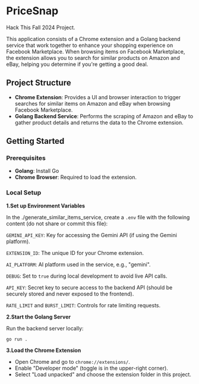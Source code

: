 # PriceSnap

Hack This Fall 2024 Project.

This application consists of a Chrome extension and a Golang backend service that work together to enhance your shopping experience on Facebook Marketplace. When browsing items on Facebook Marketplace, the extension allows you to search for similar products on Amazon and eBay, helping you determine if you're getting a good deal.

## Project Structure

- **Chrome Extension**: Provides a UI and browser interaction to trigger searches for similar items on Amazon and eBay when browsing Facebook Marketplace.
- **Golang Backend Service**: Performs the scraping of Amazon and eBay to gather product details and returns the data to the Chrome extension.

## Getting Started

### Prerequisites

- **Golang**: Install Go 
- **Chrome Browser**: Required to load the extension.

### Local Setup

**1.Set up Environment Variables**

In the ./generate_similar_items_service, create a `.env` file with the following content (do not share or commit this file):

`GEMINI_API_KEY`: Key for accessing the Gemini API (if using the Gemini platform).

`EXTENSION_ID`: The unique ID for your Chrome extension.

`AI_PLATFORM`: AI platform used in the service, e.g., "gemini".

`DEBUG`: Set to `true` during local development to avoid live API calls.

`API_KEY`: Secret key to secure access to the backend API (should be securely stored and never exposed to the frontend).

`RATE_LIMIT` and `BURST_LIMIT`: Controls for rate limiting requests.

**2.Start the Golang Server**

Run the backend server locally:

```
go run .
```

**3.Load the Chrome Extension**

- Open Chrome and go to `chrome://extensions/`.
- Enable "Developer mode" (toggle is in the upper-right corner).
- Select "Load unpacked" and choose the extension folder in this project.